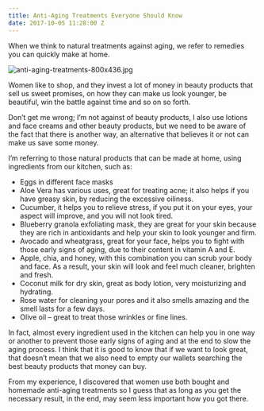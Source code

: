 ```yaml
---
title: Anti-Aging Treatments Everyone Should Know
date: 2017-10-05 11:28:00 Z
---
```


When we think to natural treatments against aging, we refer to remedies you can quickly make at home.

![anti-aging-treatments-800x436.jpg]({{site.baseurl}}/uploads/anti-aging-treatments-800x436.jpg)

Women like to shop, and they invest a lot of money in beauty products that sell us sweet promises, on how they can make us look younger, be beautiful, win the battle against time and so on so forth. 

Don’t get me wrong; I’m not against of beauty products, I also use lotions and face creams and other beauty products, but we need to be aware of the fact that there is another way, an alternative that believes it or not can make us save some money.

I’m referring to those natural products that can be made at home, using ingredients from our kitchen, such as:

* Eggs in different  face masks
* Aloe Vera has various uses, great for treating acne; it also helps if you have greasy skin, by reducing the excessive oiliness.
* Cucumber, it helps you to relieve stress, if you put it on your eyes, your aspect will improve, and you will not look tired.
* Blueberry granola exfoliating mask, they are great for your skin because they are rich in antioxidants and help your skin to look younger and firm.
* Avocado and wheatgrass, great for your face, helps you to fight with those early signs of aging, due to their content in vitamin A and E.
* Apple, chia, and honey, with this combination you can scrub your body and face. As a result, your skin will look and feel much cleaner, brighten and fresh.
* Coconut milk for dry skin, great as body lotion, very moisturizing and hydrating.
* Rose water for cleaning your pores and it also smells amazing and the smell lasts for a few days.
* Olive oil – great to treat those wrinkles or fine lines.

In fact, almost every ingredient used in the kitchen can help you in one way or another to prevent those early signs of aging and at the end to slow the aging process. I think that it is good to know that if we want to look great, that doesn’t mean that we also need to empty our wallets searching the best beauty products that money can buy.
 
From my experience, I discovered that women use both bought and homemade anti-aging treatments so I guess that as long as you get the necessary result, in the end, may seem less important how you got there.